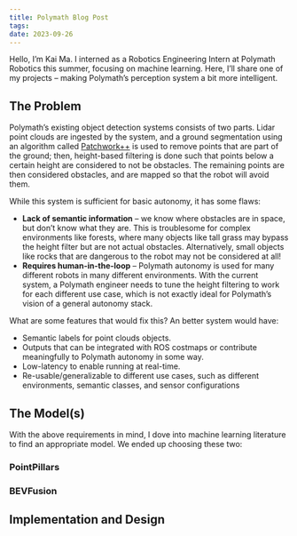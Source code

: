 ```yaml
---
title: Polymath Blog Post
tags: 
date: 2023-09-26
---
```

Hello, I’m Kai Ma. I interned as a Robotics Engineering Intern at Polymath Robotics this summer, focusing on machine learning. Here, I’ll share one of my projects – making Polymath’s perception system a bit more intelligent.

## The Problem
Polymath’s existing object detection systems consists of two parts. Lidar point clouds are ingested by the system, and a ground segmentation using an algorithm called [Patchwork++](https://arxiv.org/abs/2207.11919) is used to remove points that are part of the ground; then, height-based filtering is done such that points below a certain height are considered to not be obstacles. The remaining points are then considered obstacles, and are mapped so that the robot will avoid them. 

While this system is sufficient for basic autonomy, it has some flaws:
- **Lack of semantic information** – we know where obstacles are in space, but don’t know what they are. This is troublesome for complex environments like forests, where many objects like tall grass may bypass the height filter but are not actual obstacles. Alternatively, small objects like rocks that are dangerous to the robot may not be considered at all!
- **Requires human-in-the-loop** – Polymath autonomy is used for many different robots in many different environments. With the current system, a Polymath engineer needs to tune the height filtering to work for each different use case, which is not exactly ideal for Polymath’s vision of a general autonomy stack.

What are some features that would fix this? An better system would have:
- Semantic labels for point clouds objects.
- Outputs that can be integrated with ROS costmaps or contribute meaningfully to Polymath autonomy in some way.
- Low-latency to enable running at real-time.
- Re-usable/generalizable to different use cases, such as different environments, semantic classes, and sensor configurations

## The Model(s)
With the above requirements in mind, I dove into machine learning literature to find an appropriate model. We ended up choosing these two:
### PointPillars


### BEVFusion


## Implementation and Design
